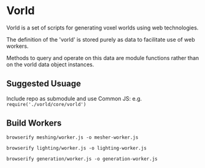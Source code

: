 # Vorld

Vorld is a set of scripts for generating voxel worlds using web technologies.

The definition of the 'vorld' is stored purely as data to facilitate use of web workers. 

Methods to query and operate on this data are module functions rather than on the vorld data object instances.

## Suggested Usuage
Include repo as submodule and use Common JS: e.g. `require('./vorld/core/vorld')`

## Build Workers
`browserify meshing/worker.js -o mesher-worker.js`

`browserify lighting/worker.js -o lighting-worker.js`

`browserify generation/worker.js -o generation-worker.js`